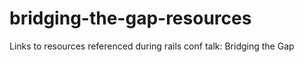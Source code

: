 # bridging-the-gap-resources
Links to resources referenced during rails conf talk: Bridging the Gap
